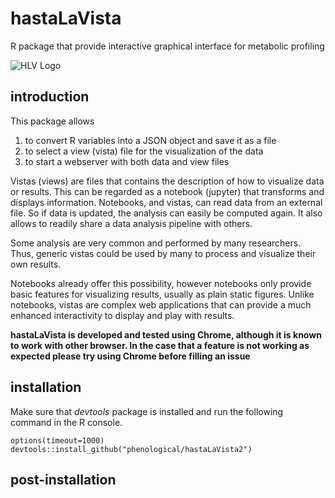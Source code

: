 # hastaLaVista
R package that provide interactive graphical interface for metabolic profiling

![HLV Logo](/inst/visu/bin/logo/hlvLogo.png)

## introduction

This package allows 
1. to convert R variables into a JSON object and save it as a file 
1. to select a view (vista) file for the visualization of the data
1. to start a webserver with both data and view files

Vistas (views) are files that contains the description of how to visualize data or results. This can be regarded as a notebook (jupyter) that transforms and displays information. Notebooks, and vistas, can read data from an external file. So if data is updated, the analysis can easily be computed again. It also allows to readily share a data analysis pipeline with others. 

Some analysis are very common and performed by many researchers. Thus, generic vistas could be used by many to process and visualize their own results.

Notebooks already offer this possibility, however notebooks only provide basic features for visualizing results, usually as plain static figures. Unlike notebooks, vistas are complex web applications that can provide a much enhanced interactivity to display and play with results.

**hastaLaVista is developed and tested using Chrome, although it is known to work with other browser. In the case that a feature is not working as expected please try using Chrome before filling an issue**

## installation

Make sure that *devtools* package is installed and run the following command in the R console. 

    options(timeout=1000)
    devtools::install_github("phenological/hastaLaVista2")

## post-installation